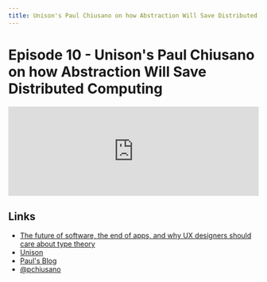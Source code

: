```yaml
---
title: Unison's Paul Chiusano on how Abstraction Will Save Distributed Computing
---
```


# Episode 10 - Unison's Paul Chiusano on how Abstraction Will Save Distributed Computing

<iframe src="https://omny.fm/shows/future-of-coding/1-0-unisons-paul-chiusano-on-how-abstraction-will/embed?style=artwork" width="100%" height="180" frameborder="0"></iframe>
    
## Links

*   [The future of software, the end of apps, and why UX designers should care about type theory](http://pchiusano.github.io/2013-05-22/future-of-software.html)
*   [Unison](https://unisonweb.com/)
*   [Paul's Blog](https://pchiusano.github.io/)
*   [@pchiusano](https://twitter.com/pchiusano)